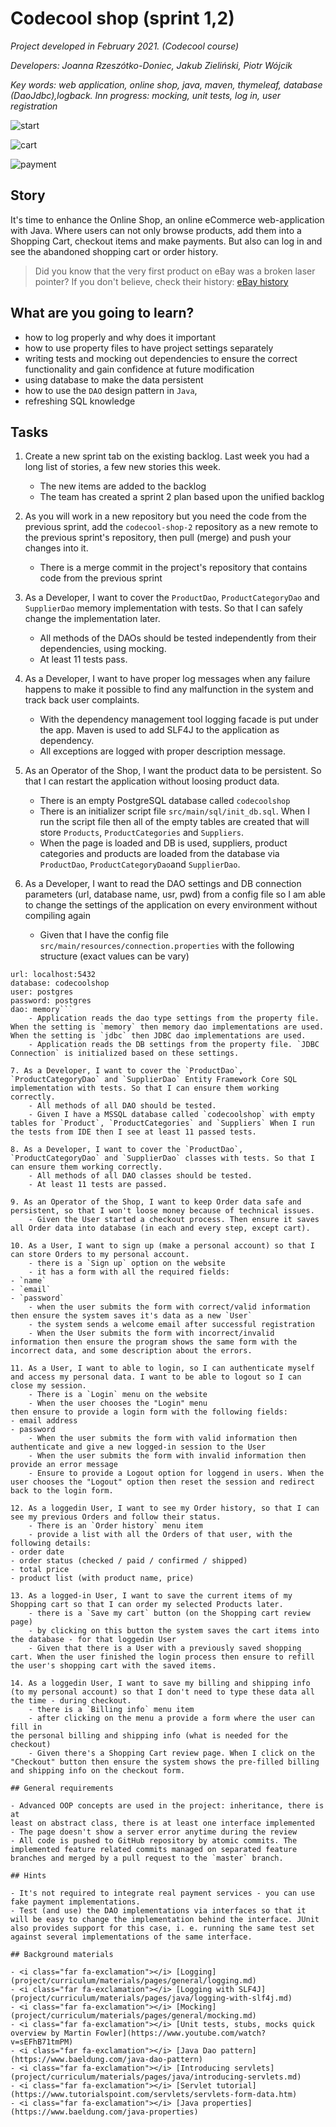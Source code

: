 # Codecool shop (sprint 1,2)

_Project developed in February 2021. (Codecool course)_

_Developers: Joanna Rzeszótko-Doniec, Jakub Zieliński, Piotr Wójcik_

_Key words: web application, online shop, java, maven, thymeleaf, database (DaoJdbc),logback. Inn progress: mocking, unit tests, log in, user registration_


![start](printscreens/start.png)

![cart](printscreens/cart.png)

![payment](printscreens/payment.png)

## Story

It's time to enhance the Online Shop, an online eCommerce web-application with Java.
Where users can not only browse products, add them into a Shopping Cart,
checkout items and make payments. But also can log in and see the abandoned shopping cart or order history.

> Did you know that the very first product on eBay was a broken laser pointer?
> If you don't believe, check their history: [eBay history](https://www.ebayinc.com/company/our-history/)

## What are you going to learn?

- how to log properly and why does it important
- how to use property files to have project settings separately
- writing tests and mocking out dependencies to ensure the correct functionality and gain confidence at future  modification
- using database to make the data persistent
- how to use the `DAO` design pattern in `Java`,
- refreshing SQL knowledge


## Tasks

1. Create a new sprint tab on the existing backlog. Last week you had a long list of stories, a few new stories this week.
    - The new items are added to the backlog
    - The team has created a sprint 2 plan based upon the unified backlog

2. As you will work in a new repository but you need the code from the previous sprint, add the `codecool-shop-2` repository as a new remote to the previous sprint's repository, then pull (merge) and push your changes into it.
    - There is a merge commit in the project's repository that contains code from the previous sprint

3. As a Developer, I want to cover the `ProductDao`, `ProductCategoryDao` and `SupplierDao` memory implementation with tests. So that I can safely change the implementation later.
    - All methods of the DAOs should be tested independently from their dependencies, using mocking.
    - At least 11 tests pass.

4. As a Developer, I want to have proper log messages when any failure happens to make it possible to find any malfunction in the system and track back user complaints.
    - With the dependency management tool logging facade is put under the app. Maven is used to add SLF4J to the application as dependency.
    - All exceptions are logged with proper description message.

5. As an Operator of the Shop, I want the product data to be persistent. So that I can restart the application without loosing product data.
    - There is an empty PostgreSQL database called `codecoolshop`
    - There is an initializer script file `src/main/sql/init_db.sql`. When I run the script file then all of the empty tables are created that will store `Products`, `ProductCategories` and `Suppliers`.
    - When the page is loaded and DB is used, suppliers, product categories and products are loaded from the database via `ProductDao`, `ProductCategoryDao`and `SupplierDao`.

6. As a Developer, I want to read the DAO settings and DB connection parameters (url, database name, usr, pwd) from a config file so I am able to change the settings of the application on every environment without compiling again
    - Given that I have the config file `src/main/resources/connection.properties`
with the following structure (exact values can be vary)
```
url: localhost:5432
database: codecoolshop
user: postgres
password: postgres
dao: memory```
    - Application reads the dao type settings from the property file. When the setting is `memory` then memory dao implementations are used. When the setting is `jdbc` then JDBC dao implementations are used.
    - Application reads the DB settings from the property file. `JDBC Connection` is initialized based on these settings.

7. As a Developer, I want to cover the `ProductDao`, `ProductCategoryDao` and `SupplierDao` Entity Framework Core SQL implementation with tests. So that I can ensure them working correctly.
    - All methods of all DAO should be tested.
    - Given I have a MSSQL database called `codecoolshop` with empty tables for `Product`, `ProductCategories` and `Suppliers` When I run the tests from IDE then I see at least 11 passed tests.

8. As a Developer, I want to cover the `ProductDao`, `ProductCategoryDao` and `SupplierDao` classes with tests. So that I can ensure them working correctly.
    - All methods of all DAO classes should be tested.
    - At least 11 tests are passed.

9. As an Operator of the Shop, I want to keep Order data safe and persistent, so that I won't loose money because of technical issues.
    - Given the User started a checkout process. Then ensure it saves all Order data into database (in each and every step, except cart).

10. As a User, I want to sign up (make a personal account) so that I can store Orders to my personal account.
    - there is a `Sign up` option on the website
    - it has a form with all the required fields:
- `name`
- `email`
- `password`
    - when the user submits the form with correct/valid information then ensure the system saves it's data as a new `User`
    - the system sends a welcome email after successful registration
    - When the User submits the form with incorrect/invalid information then ensure the program shows the same form with the incorrect data, and some description about the errors.

11. As a User, I want to able to login, so I can authenticate myself and access my personal data. I want to be able to logout so I can close my session.
    - There is a `Login` menu on the website
    - When the user chooses the "Login" menu
then ensure to provide a login form with the following fields:
- email address
- password
    - When the user submits the form with valid information then authenticate and give a new logged-in session to the User
    - When the user submits the form with invalid information then provide an error message
    - Ensure to provide a Logout option for loggend in users. When the user chooses the "Logout" option then reset the session and redirect back to the login form.

12. As a loggedin User, I want to see my Order history, so that I can see my previous Orders and follow their status.
    - There is an `Order history` menu item
    - provide a list with all the Orders of that user, with the following details:
- order date
- order status (checked / paid / confirmed / shipped)
- total price
- product list (with product name, price)

13. As a logged-in User, I want to save the current items of my Shopping cart so that I can order my selected Products later.
    - there is a `Save my cart` button (on the Shopping cart review page)
    - by clicking on this button the system saves the cart items into the database - for that loggedin User
    - Given that there is a User with a previously saved shopping cart. When the user finished the login process then ensure to refill the user's shopping cart with the saved items.

14. As a loggedin User, I want to save my billing and shipping info (to my personal account) so that I don't need to type these data all the time - during checkout.
    - there is a `Billing info` menu item
    - after clicking on the menu a provide a form where the user can fill in
the personal billing and shipping info (what is needed for the checkout)
    - Given there's a Shopping Cart review page. When I click on the "Checkout" button then ensure the system shows the pre-filled billing and shipping info on the checkout form.

## General requirements

- Advanced OOP concepts are used in the project: inheritance, there is at
least on abstract class, there is at least one interface implemented
- The page doesn't show a server error anytime during the review
- All code is pushed to GitHub repository by atomic commits. The implemented feature related commits managed on separated feature branches and merged by a pull request to the `master` branch.

## Hints

- It's not required to integrate real payment services - you can use fake payment implementations.
- Test (and use) the DAO implementations via interfaces so that it will be easy to change the implementation behind the interface. JUnit also provides support for this case, i. e. running the same test set against several implementations of the same interface.

## Background materials

- <i class="far fa-exclamation"></i> [Logging](project/curriculum/materials/pages/general/logging.md)
- <i class="far fa-exclamation"></i> [Logging with SLF4J](project/curriculum/materials/pages/java/logging-with-slf4j.md)
- <i class="far fa-exclamation"></i> [Mocking](project/curriculum/materials/pages/general/mocking.md)
- <i class="far fa-exclamation"></i> [Unit tests, stubs, mocks quick overview by Martin Fowler](https://www.youtube.com/watch?v=sEFhB71tmPM)
- <i class="far fa-exclamation"></i> [Java Dao pattern](https://www.baeldung.com/java-dao-pattern)
- <i class="far fa-exclamation"></i> [Introducing servlets](project/curriculum/materials/pages/java/introducing-servlets.md)
- <i class="far fa-exclamation"></i> [Servlet tutorial](https://www.tutorialspoint.com/servlets/servlets-form-data.htm)
- <i class="far fa-exclamation"></i> [Java properties](https://www.baeldung.com/java-properties)

